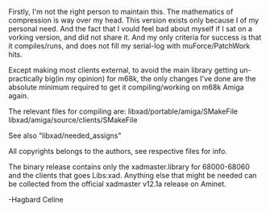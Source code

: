 Firstly, I'm not the right person to maintain this. The mathematics of compression is way over my head.
This version exists only because I of my personal need. And the fact that I vould feel bad about myself if I sat on a vorking version, and did not share it.
And my only criteria for success is that it compiles/runs, and does not fill my serial-log with muForce/PatchWork hits.

Except making most clients external, to avoid the main library getting un-practically big(in my opinion) for m68k,
the only changes I've done are the absolute minimum required to get it compiling/working on m68k Amiga again.

The relevant files for compiling are:
libxad/portable/amiga/SMakeFile
libxad/amiga/source/clients/SMakeFile

See also "libxad/needed_assigns"

All copyrights belongs to the authors, see respective files for info.

The binary release contains only the xadmaster.library for 68000-68060 and the clients that goes Libs:xad.
Anything else that might be needed can be collected from the official xadmaster v12.1a release on Aminet.

-Hagbard Celine
